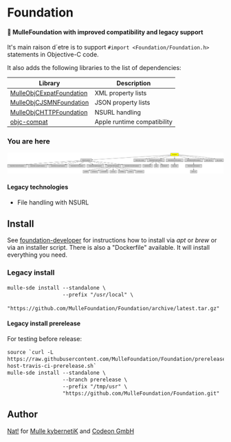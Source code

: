 # Foundation

#### 💍 MulleFoundation with improved compatibility and legacy support

It's main raison d´etre is to support `#import <Foundation/Foundation.h>`
statements in Objective-C code.

It also adds the following libraries to the list of dependencies:


Library                                                                            | Description
-----------------------------------------------------------------------------------|---------------------
[MulleObjCExpatFoundation](//github.com/MulleFoundation/MulleObjCExpatFoundation)  | XML property lists
[MulleObjCJSMNFoundation](//github.com/MulleWeb/MulleObjCJSMNFoundation)           | JSON property lists
[MulleObjCHTTPFoundation](//github.com/MulleWeb/MulleObjCHTTPFoundation)           | NSURL handling
[objc-compat](//github.com/MulleFoundation/objc-compat)                            | Apple runtime compatibility



### You are here

![Overview](overview.dot.svg)




####  Legacy technologies

* File handling with NSURL


## Install

See [foundation-developer](//github.com/MulleFoundation/foundation-developer)
for instructions how to install via *apt* or *brew* or via an
installer script. There is also a "Dockerfile" available. It will install
everything you need.

### Legacy install

```
mulle-sde install --standalone \
                  --prefix "/usr/local" \
                  "https://github.com/MulleFoundation/Foundation/archive/latest.tar.gz"
```

#### Legacy install prerelease

For testing before release:

```
source `curl -L https://raw.githubusercontent.com/MulleFoundation/Foundation/prerelease/.mulle/etc/env/environment-host-travis-ci-prerelease.sh`
mulle-sde install --standalone \
                  --branch prerelease \
                  --prefix "/tmp/usr" \
                  "https://github.com/MulleFoundation/Foundation.git"
```

## Author

[Nat!](//www.mulle-kybernetik.com/weblog) for
[Mulle kybernetiK](//www.mulle-kybernetik.com) and
[Codeon GmbH](//www.codeon.de)
